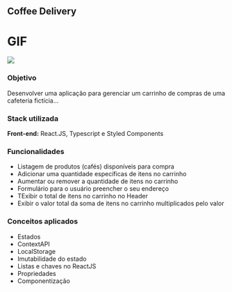 ## Coffee Delivery

# GIF
<img src="src/assets/gif/CoffeGIF.gif"/>

### Objetivo

Desenvolver uma aplicação para gerenciar um carrinho de compras de uma cafeteria fictícia...

### Stack utilizada

**Front-end:** React.JS, Typescript e Styled Components

### Funcionalidades

- Listagem de produtos (cafés) disponíveis para compra
- Adicionar uma quantidade específicas de itens no carrinho
- Aumentar ou remover a quantidade de itens no carrinho
- Formulário para o usuário preencher o seu endereço
- TExibir o total de itens no carrinho no Header
- Exibir o valor total da soma de itens no carrinho multiplicados pelo valor

### Conceitos aplicados

- Estados
- ContextAPI
- LocalStorage
- Imutabilidade do estado
- Listas e chaves no ReactJS
- Propriedades
- Componentização